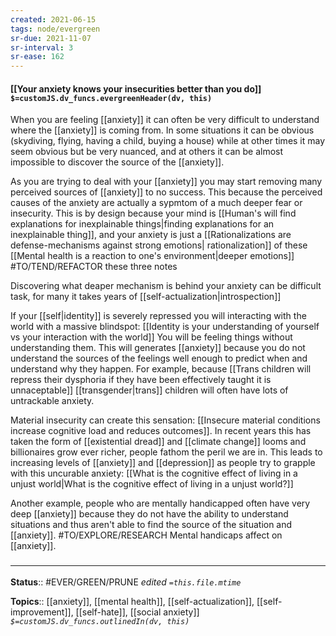```yaml
---
created: 2021-06-15
tags: node/evergreen
sr-due: 2021-11-07
sr-interval: 3
sr-ease: 162
---
```


#### [[Your anxiety knows your insecurities better than you do]] `$=customJS.dv_funcs.evergreenHeader(dv, this)`

When you are feeling [[anxiety]] it can often be very difficult to understand where the [[anxiety]] is coming from. In some situations it can be obvious (skydiving, flying, having a child, buying a house) while at other times it may seem obvious but be very nuanced, and at others it can be almost impossible to discover the source of the [[anxiety]].

As you are trying to deal with your [[anxiety]] you may start removing many perceived sources of [[anxiety]] to no success. This because the perceived causes of the anxiety are actually a sypmtom of a much deeper fear or insecurity. This is by design because your mind is [[Human's will find explanations for inexplainable things|finding explanations for an inexplainable thing]], and your anxiety is just a [[Rationalizations are defense-mechanisms against strong emotions| rationalization]] of these [[Mental health is a reaction to one's environment|deeper emotions]] #TO/TEND/REFACTOR these three notes

Discovering what deaper mechanism is behind your anxiety can be difficult task, for many it takes years of [[self-actualization|introspection]]
 
If your [[self|identity]] is severely repressed you will interacting with the world with a massive blindspot: [[Identity is your understanding of yourself vs your interaction with the world]] You will be feeling things without understanding them. This will generates [[anxiety]] because you do not understand the sources of the feelings well enough to predict when and understand why they happen. For example, because [[Trans children will repress their dysphoria if they have been effectively taught it is unnaceptable]] [[transgender|trans]] children will often have lots of untrackable anxiety.

Material insecurity can create this sensation: [[Insecure material conditions increase cognitive load and reduces outcomes]]. In recent years this has taken the form of [[existential dread]] and [[climate change]] looms and billionaires grow ever richer, people fathom the peril we are in. This leads to increasing levels of [[anxiety]] and [[depression]] as people try to grapple with this uncurable anxiety: [[What is the cognitive effect of living in a unjust world|What is the cognitive effect of living in a unjust world?]]

Another example, people who are mentally handicapped often have very deep [[anxiety]] because they do not have the ability to understand situations and thus aren't able to find the source of the situation and [[anxiety]]. #TO/EXPLORE/RESEARCH Mental handicaps affect on [[anxiety]]. 

### <hr class="footnote"/>

**Status**:: #EVER/GREEN/PRUNE 
*edited `=this.file.mtime`*

**Topics**:: [[anxiety]], [[mental health]], [[self-actualization]], [[self-improvement]], [[self-hate]], [[social anxiety]] 
*`$=customJS.dv_funcs.outlinedIn(dv, this)`*
